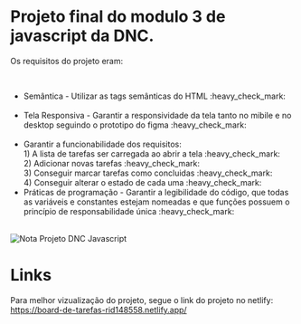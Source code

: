 <h1>Projeto final do modulo 3 de javascript da DNC.</h1>
<p>Os requisitos do projeto eram: </p><br>
  <ul>
    <li>Semântica - Utilizar as tags semânticas do HTML :heavy_check_mark: </li><br>
    <li>Tela Responsiva - Garantir a responsividade da tela tanto no mibile e no desktop seguindo o prototipo do figma :heavy_check_mark: </li><br>
    <li>
      Garantir a funcionabilidade dos requisitos: <br>
                                              1) A lista de tarefas ser carregada ao abrir a tela :heavy_check_mark: <br>
                                              2) Adicionar novas tarefas :heavy_check_mark: <br>
                                              3) Conseguir marcar tarefas como concluidas :heavy_check_mark: <br>
                                              4) Conseguir alterar o estado de cada uma :heavy_check_mark: <br>
    </li>
                                        
  <li>Práticas de programação - Garantir a legibilidade do código, que todas as variáveis e constantes estejam nomeadas e que funções possuem o princípio de responsabilidade única :heavy_check_mark: </li><br>
  </ul>

![Nota Projeto DNC Javascript](https://github.com/user-attachments/assets/8bee1f89-e8a8-45b9-b1f9-d7128e21f205)

<h1>Links</h1>

Para melhor vizualização do projeto, segue o link do projeto no netlify: https://board-de-tarefas-rid148558.netlify.app/
